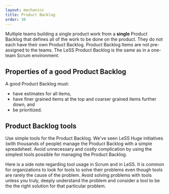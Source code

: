 ```yaml
---
layout: mechanics
title: Product Backlog
order: 30
---
```


Multiple teams building a single product work from a **single** Product Backlog that defines all of the work to be done on the product. They do not each have their own Product Backlog. Product Backlog Items are not pre-assigned to the teams. The LeSS Product Backlog is the same as in a one-team Scrum environment.

## Properties of a good Product Backlog

A good Product Backlog must:

* have estimates for all items,
* have finer grained items at the top and coarser grained items further down, and
* be prioritized.

## Product Backlog tools

Use simple tools for the Product Backlog. We've seen LeSS Huge initiatives (with thousands of people) manage the Product Backlog with a simple spreadsheet. Avoid unnecessary and costly complication by using the simplest tools possible for managing the Product Backlog.

Here is a side note regarding tool usage in Scrum and in LeSS. It is common for organizations to look for tools to solve their problems even though tools are rarely the cause of the problem. Avoid solving problems with tools unless you truly, deeply understand the problem and consider a tool to be the the right solution for that particular problem.

